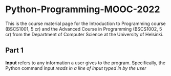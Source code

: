 # Python-Programming-MOOC-2022
This is the course material page for the Introduction to Programming course (BSCS1001, 5 cr) and the Advanced Course in Programming (BSCS1002, 5 cr) from the Department of Computer Science at the University of Helsinki.

## Part 1
**Input** refers to any information a user gives to the program. Specifically, the Python command input *reads in a line of input typed in by the user*

